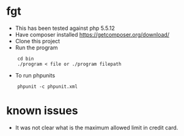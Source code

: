 # fgt

- This has been tested against php 5.5.12
- Have composer installed https://getcomposer.org/download/
- Clone this project
- Run the program
``` 
    cd bin 
    ./program < file or ./program filepath 
```
- To run phpunits
```
    phpunit -c phpunit.xml
```

# known issues

- It was not clear what is the maximum allowed limit in credit card.